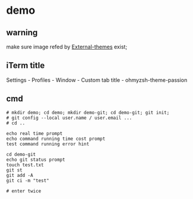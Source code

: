 # demo

## warning

make sure image refed by [External-themes](https://github.com/ohmyzsh/ohmyzsh/wiki/External-themes) exist;

## iTerm title

Settings - Profiles - Window - Custom tab title - ohmyzsh-theme-passion

## cmd

``` shell
# mkdir demo; cd demo; mkdir demo-git; cd demo-git; git init;
# git config --local user.name / user.email ...
# cd ..

echo real time prompt
echo command running time cost prompt
test command running error hint

cd demo-git
echo git status prompt
touch test.txt
git st
git add -A
git ci -m "test"

# enter twice
```
